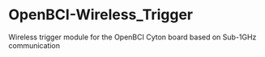 # OpenBCI-Wireless_Trigger
Wireless trigger module for the OpenBCI Cyton board based on Sub-1GHz communication
